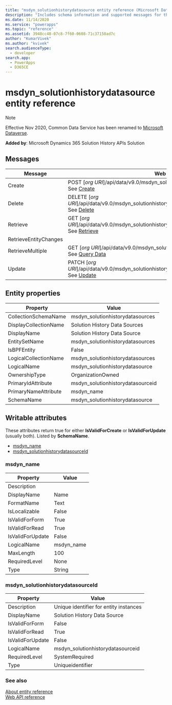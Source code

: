 ```yaml
---
title: "msdyn_solutionhistorydatasource entity reference (Microsoft Dataverse)| MicrosoftDocs"
description: "Includes schema information and supported messages for the msdyn_solutionhistorydatasource table."
ms.date: 11/14/2020
ms.service: "powerapps"
ms.topic: "reference"
ms.assetid: 3948cc48-07c8-7f60-0608-71c37158ad7c
author: "KumarVivek"
ms.author: "kvivek"
search.audienceType: 
  - developer
search.app: 
  - PowerApps
  - D365CE
---
```

# msdyn_solutionhistorydatasource entity reference

> [!NOTE]
> Effective Nov 2020, Common Data Service has been renamed to [Microsoft Dataverse](/powerapps/maker/data-platform/data-platform-intro).



**Added by**: Microsoft Dynamics 365 Solution History APIs Solution


## Messages

|Message|Web API Operation|SDK Assembly|
|-|-|-|
|Create|POST [*org URI*]/api/data/v9.0/msdyn_solutionhistorydatasources<br />See [Create](/powerapps/developer/data-platform/webapi/create-entity-web-api)|<xref:Microsoft.Xrm.Sdk.Messages.CreateRequest> or <br /><xref:Microsoft.Xrm.Sdk.IOrganizationService.Create*>|
|Delete|DELETE [*org URI*]/api/data/v9.0/msdyn_solutionhistorydatasources(*msdyn_solutionhistorydatasourceid*)<br />See [Delete](/powerapps/developer/data-platform/webapi/update-delete-entities-using-web-api#basic-delete)|<xref:Microsoft.Xrm.Sdk.Messages.DeleteRequest> or <br /><xref:Microsoft.Xrm.Sdk.IOrganizationService.Delete*>|
|Retrieve|GET [*org URI*]/api/data/v9.0/msdyn_solutionhistorydatasources(*msdyn_solutionhistorydatasourceid*)<br />See [Retrieve](/powerapps/developer/data-platform/webapi/retrieve-entity-using-web-api)|<xref:Microsoft.Xrm.Sdk.Messages.RetrieveRequest> or <br /><xref:Microsoft.Xrm.Sdk.IOrganizationService.Retrieve*>|
|RetrieveEntityChanges||<xref:Microsoft.Xrm.Sdk.Messages.RetrieveEntityChangesRequest>|
|RetrieveMultiple|GET [*org URI*]/api/data/v9.0/msdyn_solutionhistorydatasources<br />See [Query Data](/powerapps/developer/data-platform/webapi/query-data-web-api)|<xref:Microsoft.Xrm.Sdk.Messages.RetrieveMultipleRequest> or <br /><xref:Microsoft.Xrm.Sdk.IOrganizationService.RetrieveMultiple*>|
|Update|PATCH [*org URI*]/api/data/v9.0/msdyn_solutionhistorydatasources(*msdyn_solutionhistorydatasourceid*)<br />See [Update](/powerapps/developer/data-platform/webapi/update-delete-entities-using-web-api#basic-update)|<xref:Microsoft.Xrm.Sdk.Messages.UpdateRequest> or <br /><xref:Microsoft.Xrm.Sdk.IOrganizationService.Update*>|

## Entity properties

|Property|Value|
|--------|-----|
|CollectionSchemaName|msdyn_solutionhistorydatasources|
|DisplayCollectionName|Solution History Data Sources|
|DisplayName|Solution History Data Source|
|EntitySetName|msdyn_solutionhistorydatasources|
|IsBPFEntity|False|
|LogicalCollectionName|msdyn_solutionhistorydatasources|
|LogicalName|msdyn_solutionhistorydatasource|
|OwnershipType|OrganizationOwned|
|PrimaryIdAttribute|msdyn_solutionhistorydatasourceid|
|PrimaryNameAttribute|msdyn_name|
|SchemaName|msdyn_solutionhistorydatasource|

<a name="writable-attributes"></a>

## Writable attributes

These attributes return true for either **IsValidForCreate** or **IsValidForUpdate** (usually both). Listed by **SchemaName**.

- [msdyn_name](#BKMK_msdyn_name)
- [msdyn_solutionhistorydatasourceId](#BKMK_msdyn_solutionhistorydatasourceId)


### <a name="BKMK_msdyn_name"></a> msdyn_name

|Property|Value|
|--------|-----|
|Description||
|DisplayName|Name|
|FormatName|Text|
|IsLocalizable|False|
|IsValidForForm|True|
|IsValidForRead|True|
|IsValidForUpdate|False|
|LogicalName|msdyn_name|
|MaxLength|100|
|RequiredLevel|None|
|Type|String|


### <a name="BKMK_msdyn_solutionhistorydatasourceId"></a> msdyn_solutionhistorydatasourceId

|Property|Value|
|--------|-----|
|Description|Unique identifier for entity instances|
|DisplayName|Solution History Data Source|
|IsValidForForm|False|
|IsValidForRead|True|
|IsValidForUpdate|False|
|LogicalName|msdyn_solutionhistorydatasourceid|
|RequiredLevel|SystemRequired|
|Type|Uniqueidentifier|



### See also

[About entity reference](../about-entity-reference.md)<br />
[Web API reference](/dynamics365/customer-engagement/web-api/about)<br />
<xref href="Microsoft.Dynamics.CRM.msdyn_solutionhistorydatasource?text=msdyn_solutionhistorydatasource EntityType" />